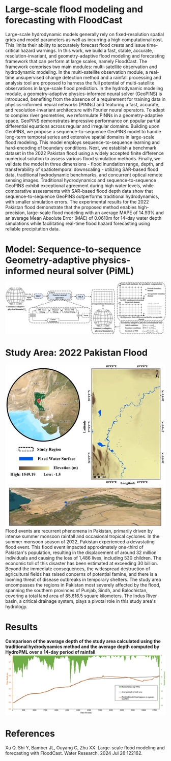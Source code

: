 # Large-scale flood modeling and forecasting with FloodCast
Large-scale hydrodynamic models generally rely on fixed-resolution spatial grids and model parameters as well as incurring a high computational cost. This limits their ability to accurately forecast flood crests and issue time-critical hazard warnings. In this work, we build a fast, stable, accurate, resolution-invariant, and geometry-adaptive flood modeling and forecasting framework that can perform at large scales, namely FloodCast. The framework comprises two main modules: multi-satellite observation and hydrodynamic modeling. In the multi-satellite observation module, a real-time unsupervised change detection method and a rainfall processing and analysis tool are proposed to harness the full potential of multi-satellite observations in large-scale flood prediction. In the hydrodynamic modeling module, a geometry-adaptive physics-informed neural solver (GeoPINS) is introduced, benefiting from the absence of a requirement for training data in physics-informed neural networks (PINNs) and featuring a fast, accurate, and resolution-invariant architecture with Fourier neural operators. To adapt to complex river geometries, we reformulate PINNs in a geometry-adaptive space. GeoPINS demonstrates impressive performance on popular partial differential equations across regular and irregular domains. Building upon GeoPINS, we propose a sequence-to-sequence GeoPINS model to handle long-term temporal series and extensive spatial domains in large-scale flood modeling. This model employs sequence-to-sequence learning and hard-encoding of boundary conditions. Next, we establish a benchmark dataset in the 2022 Pakistan flood using a widely accepted finite difference numerical solution to assess various flood simulation methods. Finally, we validate the model in three dimensions - flood inundation range, depth, and transferability of spatiotemporal downscaling - utilizing SAR-based flood data, traditional hydrodynamic benchmarks, and concurrent optical remote sensing images. Traditional hydrodynamics and sequence-to-sequence GeoPINS exhibit exceptional agreement during high water levels, while comparative assessments with SAR-based flood depth data show that sequence-to-sequence GeoPINS outperforms traditional hydrodynamics, with smaller simulation errors. The experimental results for the 2022 Pakistan flood demonstrate that the proposed method enables high-precision, large-scale flood modeling with an average MAPE of 14.93% and an average Mean Absolute Error (MAE) of 0.0610m for 14-day water depth simulations while facilitating real-time flood hazard forecasting using reliable precipitation data.
# Model: Sequence-to-sequence Geometry-adaptive physics-informed neural solver (PiML)
![Geometry-adaptive physics-informed neural solver](https://github.com/HydroPML/FloodCast/blob/main/Figures/fig2.jpg)
# Study Area: 2022 Pakistan Flood
![Study area](https://github.com/HydroPML/FloodCast/blob/main/Figures/fig15.jpg)
Flood events are recurrent phenomena in Pakistan, primarily driven by intense summer monsoon rainfall and occasional tropical cyclones. In the summer monsoon season of 2022, Pakistan experienced a devastating flood event. This flood event impacted approximately one-third of Pakistan's population, resulting in the displacement of around 32 million individuals and causing the loss of 1,486 lives, including 530 children. The economic toll of this disaster has been estimated at exceeding 30 billion. Beyond the immediate consequences, the widespread destruction of agricultural fields has raised concerns of potential famine, and there is a looming threat of disease outbreaks in temporary shelters.
The study area encompasses the regions in Pakistan most severely affected by the flood, spanning the southern provinces of Punjab, Sindh, and Balochistan, covering a total land area of 85,616.5 square kilometers. The Indus River basin, a critical drainage system, plays a pivotal role in this study area's hydrology. 
# Results
**Comparison of the average depth of the study area calculated using the traditional hydrodynamics method and the average depth computed by HydroPML over a 14-day period of rainfall**  
![Comparison of the average depth of the study area calculated using the traditional hydrodynamics method and the average depth computed by HydroPML over a 14-day period of rainfall](https://github.com/HydroPML/FloodCast/blob/main/Figures/fig12.jpg)
# References
Xu Q, Shi Y, Bamber JL, Ouyang C, Zhu XX. Large-scale flood modeling and forecasting with FloodCast. Water Research. 2024 Jul 26:122162.
